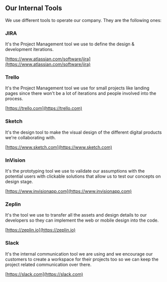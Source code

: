 ## Our Internal Tools

We use different tools to operate our company. They are the following ones:


### JIRA

It's the Project Management tool we use to define the design & development iterations. 

[https://www.atlassian.com/software/jira](https://www.atlassian.com/software/jira)


### Trello

It's the Project Management tool we use for small projects like landing pages since there won't be a lot of iterations and people involved into the process.

[https://trello.com](https://trello.com)

### Sketch

It's the design tool to make the visual design of the different digital products we're collaborating with. 

[https://www.sketch.com](https://www.sketch.com)


### InVision

It's the prototyping tool we use to validate our assumptions with the potential users with clickable solutions that allow us to test our concepts on design stage.

[https://www.invisionapp.com](https://www.invisionapp.com)


### Zeplin

It's the tool we use to transfer all the assets and design details to our developers so they can implement the web or mobile design into the code.

[https://zeplin.io](https://zeplin.io)


### Slack

It's the internal communication tool we are using and we encourage our customers to create a workspace for their projects too so we can keep the project related communication over there.

[https://slack.com](https://slack.com)
